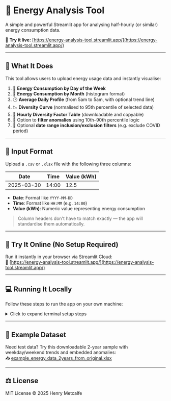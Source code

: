 # 🔌 Energy Analysis Tool

A simple and powerful Streamlit app for analysing half-hourly (or similar) energy consumption data.

📍 **Try it live:** [https://energy-analysis-tool.streamlit.app/](https://energy-analysis-tool.streamlit.app/)

---

## 🚀 What It Does

This tool allows users to upload energy usage data and instantly visualise:

1. 📅 **Energy Consumption by Day of the Week**
2. 📆 **Energy Consumption by Month** (histogram format)
3. 🕒 **Average Daily Profile** (from 5am to 5am, with optional trend line)
4. 📉 **Diversity Curve** (normalised to 95th percentile of selected data)
5. 🧮 **Hourly Diversity Factor Table** (downloadable and copyable)
6. 🧹 Option to **filter anomalies** using 10th–90th percentile logic
7. 📅 Optional **date range inclusion/exclusion filters** (e.g. exclude COVID period)

---

## 📄 Input Format

Upload a `.csv` or `.xlsx` file with the following three columns:

| Date       | Time    | Value (kWh) |
|------------|---------|--------------|
| 2025-03-30 | 14:00   | 12.5         |

- **Date**: Format like `YYYY-MM-DD`
- **Time**: Format like `HH:MM` (e.g. `14:00`)
- **Value (kWh)**: Numeric value representing energy consumption

> Column headers don't have to match exactly — the app will standardise them automatically.

---

## 🧪 Try It Online (No Setup Required)

Run it instantly in your browser via Streamlit Cloud:  
🔗 [https://energy-analysis-tool.streamlit.app/](https://energy-analysis-tool.streamlit.app/)

---

## 💻 Running It Locally

Follow these steps to run the app on your own machine:

<details>
<summary>Click to expand terminal setup steps</summary>

```bash
# Step 1: Clone the repository
git clone https://github.com/your-username/energy-analysis-tool.git
cd energy-analysis-tool

# Step 2: Create and activate virtual environment

# Windows
python -m venv venv
venv\Scripts\activate

# macOS/Linux
python3 -m venv venv
source venv/bin/activate

# Step 3: Install required packages
pip install -r requirements.txt

# Step 4: Launch the Streamlit app
streamlit run app.py
```
</details>

---

## 🧩 Example Dataset

Need test data? Try this downloadable 2-year sample with weekday/weekend trends and embedded anomalies:  
📥 [example_energy_data_2years_from_original.xlsx](https://energy-analysis-tool.streamlit.app/example_energy_data_2years_from_original.xlsx)

---

## ⚖️ License

MIT License © 2025 Henry Metcalfe
